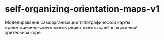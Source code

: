 # self-organizing-orientation-maps-v1
Моделирование самоорганизации топографической карты ориентационно-селективных рецептивных полей в первичной зрительной коре
